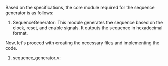 Based on the specifications, the core module required for the sequence generator is as follows:

1. SequenceGenerator: This module generates the sequence based on the clock, reset, and enable signals. It outputs the sequence in hexadecimal format.

Now, let's proceed with creating the necessary files and implementing the code.

1. sequence_generator.v: 

